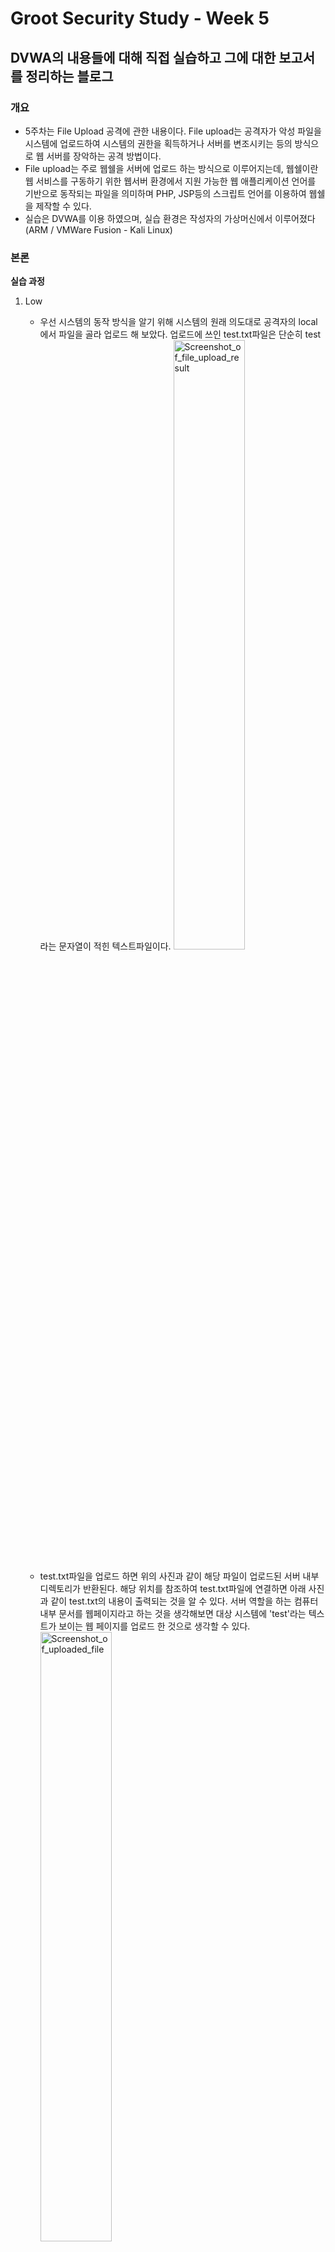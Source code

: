 # Groot Security Study - Week 5

## DVWA의 내용들에 대해 직접 실습하고 그에 대한 보고서를 정리하는 블로그

### 개요
  * 5주차는 File Upload 공격에 관한 내용이다. File upload는 공격자가 악성 파일을 시스템에 업로드하여 시스템의 권한을 획득하거나 서버를 변조시키는 등의 방식으로 웹 서버를 장악하는 공격 방법이다.
  * File upload는 주로 웹쉘을 서버에 업로드 하는 방식으로 이루어지는데, 웹쉘이란 웹 서비스를 구동하기 위한 웹서버 환경에서 지원 가능한 웹 애플리케이션 언어를 기반으로 동작되는 파일을 의미하며 PHP, JSP등의 스크립트 언어를 이용하여 웹쉘을 제작할 수 있다.<br/>
  * 실습은 DVWA를 이용 하였으며, 실습 환경은 작성자의 가상머신에서 이루어졌다(ARM / VMWare Fusion - Kali Linux)<br/>

### 본론
**실습 과정**
  1. Low
      * 우선 시스템의 동작 방식을 알기 위해 시스템의 원래 의도대로 공격자의 local에서 파일을 골라 업로드 해 보았다. 업로드에 쓰인 test.txt파일은 단순히 test라는 문자열이 적힌 텍스트파일이다.
      <img src="/assets/230623/230623_screenshot_1.png" width="50%" height="50%" alt="Screenshot_of_file_upload_result"><br/><br/>
      * test.txt파일을 업로드 하면 위의 사진과 같이 해당 파일이 업로드된 서버 내부 디렉토리가 반환된다. 해당 위치를 참조하여 test.txt파일에 연결하면 아래 사진과 같이 test.txt의 내용이 출력되는 것을 알 수 있다. 서버 역할을 하는 컴퓨터 내부 문서를 웹페이지라고 하는 것을 생각해보면 대상 시스템에 'test'라는 텍스트가 보이는 웹 페이지를 업로드 한 것으로 생각할 수 있다.
      <img src="/assets/230623/230623_screenshot_2.png" width="50%" height="50%" alt="Screenshot_of_uploaded_file"><br/><br/>
      * 이에 업로드 할 파일을 일반적인 텍스트파일이 아닌 스크립트 언어로 제작된 웹쉘로 선택한다면, 다른 부가적인 동작을 유도할 수 있을 것으로 생각된다. 그래서 다음과 같은 코드의 웹쉘을 하나 만들었다.     
      ```php
        <?php
          $cmd = $_GET['command'];
          if(isset($cmd))
          system($cmd);
        ?>
      ```
      * 해당 웹쉘은 PHP를 기반으로 하고 있으며, 'command'를 인자로 전달받아 'cmd'라는 변수를 생성하고, 'cmd'의 값이 설정되어 있다면(isset()으로 확인) system()함수를 이용하여 CL(Command Line)명령어로 전달하여 실행시킨다. 이에 기반해 해당 PHP파일을 업로드 한 뒤, command의 값을 'cat /etc/passwd'로 하여 해당 경로에 접속하면 다음과 같이 CLI에서 'cat /etc/passwd'명령을 실행한 것과 같은 결과를 얻을 수 있다.
      <img src="/assets/230623/230623_screenshot_4.png" width="50%" height="50%" alt="Screenshot_of_webshell_upload_result"><br/><br/>

  2. Medium
      * 우선 해당 난이도의 시스템 소스코드를 확인해 보면 다음과 같다. 해당 코드를 확인해보면, 업로드한 파일의 형식을 확인하여 jpeg 또는 png파일만 업로드를 허용하고 있다.
      ```php
      <?php
      if( isset( $_POST[ 'Upload' ] ) ) {
        // Where are we going to be writing to?
        $target_path  = DVWA_WEB_PAGE_TO_ROOT . "hackable/uploads/";
        $target_path .= basename( $_FILES[ 'uploaded' ][ 'name' ] );

        // File information
        $uploaded_name = $_FILES[ 'uploaded' ][ 'name' ];
        $uploaded_type = $_FILES[ 'uploaded' ][ 'type' ];
        $uploaded_size = $_FILES[ 'uploaded' ][ 'size' ];

        // Is it an image?
        if( ( $uploaded_type == "image/jpeg" || $uploaded_type == "image/png" ) && ( $uploaded_size < 100000 ) ) {

          // Can we move the file to the upload folder?
          if( !move_uploaded_file( $_FILES[ 'uploaded' ][ 'tmp_name' ], $target_path ) ) {
            // No
            echo '<pre>Your image was not uploaded.</pre>';
          }
          else {
            // Yes!
            echo "<pre>{$target_path} succesfully uploaded!</pre>";
          }
        }
        else {
          // Invalid file
          echo '<pre>Your image was not uploaded. We can only accept JPEG or PNG images.</pre>';
        }
      }
      ?> 
      ```
      * 따라서 burpsuite를 이용하여 시스템에 전달되는 파일의 형식을 확인해보면 php형식의 파일이 전달된다고 쓰인 부분이 있는데, 해당 위치의 값을 시스템에서 허가하고 있는 형식인 image/jpeg으로 변경해주고 forward로 전달해 주었다.
      <img src="/assets/230623/230623_screenshot_6.png" width="50%" height="50%" alt="Screenshot_of_burpesuite_intercept"><br/><br/>
      * 그 결과, low에서처럼 'cat /etc/passwd'을 인자로 설정하면 해당 결과를 확인할 수 있다.
      <img src="/assets/230623/230623_screenshot_4.png" width="50%" height="50%" alt="Screenshot_of_webshell_upload_result"><br/><br/>

### 결론
  1. **원인 분석**
      * Low : 시스템의 소스코드를 확인해 보면 다음과 같다. 해당 소스코드를 확인해보면, 단순히 지정된 위치에 파일을 업로드하고, 업로드가 정상적으로 수행되었는지 여부를 반환한다. 해당 과정에서 스크립트 언어 형식을 차단한다거나 등의 시큐어 코딩이 전혀 되어있지 않아 문제가 되는것으로 보이고, 웹쉘이 정상적으로 동작하는 것을 보면 실행 권한 또한 막혀있지 않은것 같다.
      ```php
      <?php
      if( isset( $_POST[ 'Upload' ] ) ) {
        // Where are we going to be writing to?
        $target_path  = DVWA_WEB_PAGE_TO_ROOT . "hackable/uploads/";
        $target_path .= basename( $_FILES[ 'uploaded' ][ 'name' ] );

        // Can we move the file to the upload folder?
        if( !move_uploaded_file( $_FILES[ 'uploaded' ][ 'tmp_name' ], $target_path ) ) {
          // No
          echo '<pre>Your image was not uploaded.</pre>';
        }
        else {
          // Yes!
          echo "<pre>{$target_path} succesfully uploaded!</pre>";
        }
      }
      ?> 
      ```
      * Medium : 위의 실습과정에서 확인한 소스코드를 보면, 업로드된 파일의 형식을 확인하고는 있지만 요청이 인터셉트 되어 이미지 파일인것 처럼 전달되면 취약한 웹쉘의 업로드를 막을 수 없다. 업로드 된 파일의 형식을 확인하는 것이 아닌 다른 공격 차단 방법이 필요해 보인다.

  2. **예상 대응 방안**
      * 다음은 impossible 난이도의 소스코드이다. 해당 소스코드를 확인해보면, 이미지 파일 형식의 확장자로 업로드 되었을 경우, 해당 파일을 다시 인코딩하여 시스템에서 허가한 형식의 파일(이미지)만을 업로드 할 수 있게 제한함과 동시에 해당 이미지파일의 변조를 방지한다.
      ```php
      <?php
      if( isset( $_POST[ 'Upload' ] ) ) {

        // Check Anti-CSRF token
        checkToken( $_REQUEST[ 'user_token' ], $_SESSION[ 'session_token' ], 'index.php' );

        // File information
        $uploaded_name = $_FILES[ 'uploaded' ][ 'name' ];
        $uploaded_ext  = substr( $uploaded_name, strrpos( $uploaded_name, '.' ) + 1);
        $uploaded_size = $_FILES[ 'uploaded' ][ 'size' ];
        $uploaded_type = $_FILES[ 'uploaded' ][ 'type' ];
        $uploaded_tmp  = $_FILES[ 'uploaded' ][ 'tmp_name' ];

        // Where are we going to be writing to?
        $target_path   = DVWA_WEB_PAGE_TO_ROOT . 'hackable/uploads/';
        //$target_file   = basename( $uploaded_name, '.' . $uploaded_ext ) . '-';
        $target_file   =  md5( uniqid() . $uploaded_name ) . '.' . $uploaded_ext;
        $temp_file     = ( ( ini_get( 'upload_tmp_dir' ) == '' ) ? ( sys_get_temp_dir() ) : ( ini_get( 'upload_tmp_dir' ) ) );
        $temp_file    .= DIRECTORY_SEPARATOR . md5( uniqid() . $uploaded_name ) . '.' . $uploaded_ext;

        // Is it an image?
        if( ( strtolower( $uploaded_ext ) == 'jpg' || strtolower( $uploaded_ext ) == 'jpeg' || strtolower( $uploaded_ext ) == 'png' ) && ( $uploaded_size < 100000 ) && ( $uploaded_type == 'image/jpeg' || $uploaded_type == 'image/png' ) && getimagesize( $uploaded_tmp ) ) {

          // Strip any metadata, by re-encoding image (Note, using php-Imagick is recommended over php-GD)
          if( $uploaded_type == 'image/jpeg' ) {
            $img = imagecreatefromjpeg( $uploaded_tmp );
            imagejpeg( $img, $temp_file, 100);
          }
          else {
            $img = imagecreatefrompng( $uploaded_tmp );
            imagepng( $img, $temp_file, 9);
          }
          imagedestroy( $img );

          // Can we move the file to the web root from the temp folder?
          if( rename( $temp_file, ( getcwd() . DIRECTORY_SEPARATOR . $target_path . $target_file ) ) ) {
            // Yes!
            echo "<pre><a href='{$target_path}{$target_file}'>{$target_file}</a> succesfully uploaded!</pre>";
          }
          else {
            // No
            echo '<pre>Your image was not uploaded.</pre>';
          }

          // Delete any temp files
          if( file_exists( $temp_file ) )
            unlink( $temp_file );
        }
        else {
          // Invalid file
          echo '<pre>Your image was not uploaded. We can only accept JPEG or PNG images.</pre>';
        }
      }

      // Generate Anti-CSRF token
      generateSessionToken();
      ?> 
      ```
      * 위와 같은 파일 자체를 제한하는 방식 뿐 아니라, 만약 스크립트 언어로 작성된 파일의 업로드가 필요한 경우라면 업로드 대상 디렉터리에 파일의 실행권한을 주지 않도록 설정하기(chmod), 업로드 서버와 메인 동작 서버를 분리하기, 파일 이름을 난수화 하여 공격자가 본인의 웹쉘을 찾지 못하게 하기 등의 방법을 사용할 수 있을것이다.

### 마치며
  * 종강시즌이라 과제 & 시험때문에 지난 스터디의 피드백이나 추가적으로 공부하여 기록할 내용을 반영하지 못했거니와 2주정도 스터디에 참여하지 못하였는데, 이제 종강해서 한숨 돌렸으니 놓친 주차 학습등을 슬슬 따라가보려고 한다.(물론 방학이라고 할일이 없는건 아니지만 그래도 학기 중 보다는 덜 하지 않을까 싶다.)
  * 그리고 이번 주차부터는 스터디 이후 발표에 직접 발표는 안하더라도 참여해서 청강해보는거도 좋을 것 같다. 지난번에 보니 다들 영어로 진행하시는거 같던데 알아들을 수 있겠지...?

### 참조
  * [OWASP - File Upload](https://owasp.org/www-community/vulnerabilities/Unrestricted_File_Upload)
  * [Wikipedia - Web Shell](https://en.wikipedia.org/wiki/Web_shell)